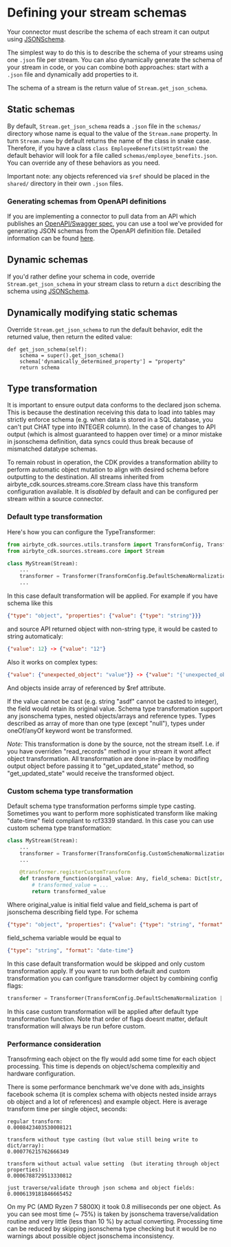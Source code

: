 # Defining your stream schemas
Your connector must describe the schema of each stream it can output using [JSONSchema](https://json-schema.org). 

The simplest way to do this is to describe the schema of your streams using one `.json` file per stream. You can also dynamically generate the schema of your stream in code, or you can combine both approaches: start with a `.json` file and dynamically add properties to it. 
 
The schema of a stream is the return value of `Stream.get_json_schema`.
 
## Static schemas
By default, `Stream.get_json_schema` reads a `.json` file in the `schemas/` directory whose name is equal to the value of the `Stream.name` property. In turn `Stream.name` by default returns the name of the class in snake case. Therefore, if you have a class `class EmployeeBenefits(HttpStream)` the default behavior will look for a file called `schemas/employee_benefits.json`. You can override any of these behaviors as you need.

Important note: any objects referenced via `$ref` should be placed in the `shared/` directory in their own `.json` files.

### Generating schemas from OpenAPI definitions
If you are implementing a connector to pull data from an API which publishes an [OpenAPI/Swagger spec](https://swagger.io/specification/), you can use a tool we've provided for generating JSON schemas from the OpenAPI definition file. Detailed information can be found [here](https://github.com/airbytehq/airbyte/tree/master/tools/openapi2jsonschema/).
 
## Dynamic schemas
If you'd rather define your schema in code, override `Stream.get_json_schema` in your stream class to return a `dict` describing the schema using [JSONSchema](https://json-schema.org).

## Dynamically modifying static schemas    
Override `Stream.get_json_schema` to run the default behavior, edit the returned value, then return the edited value: 
```
def get_json_schema(self):
    schema = super().get_json_schema()
    schema['dynamically_determined_property'] = "property"
    return schema
```

## Type transformation

It is important to ensure output data conforms to the declared json schema. This is because the destination receiving this data to load into tables may strictly enforce schema (e.g. when data is stored in a SQL database, you can't put CHAT type into INTEGER column). In the case of changes to API output (which is almost guaranteed to happen over time) or a minor mistake in jsonschema definition, data syncs could thus break because of mismatched datatype schemas.

To remain robust in operation, the CDK provides a transformation ability to perform automatic object mutation to align with desired schema before outputting to the destination. All streams inherited from airbyte_cdk.sources.streams.core.Stream class have this transform configuration available. It is _disabled_ by default and can be configured per stream within a source connector.

### Default type transformation
Here's how you can configure the TypeTransformer:

```python
from airbyte_cdk.sources.utils.transform import TransformConfig, Transformer
from airbyte_cdk.sources.streams.core import Stream

class MyStream(Stream):
    ...
    transformer = Transformer(TransformConfig.DefaultSchemaNormalization)
    ...
```
In this case default transformation will be applied. For example if you have schema like this
```json
{"type": "object", "properties": {"value": {"type": "string"}}}
```
and source API returned object with non-string type, it would be casted to string automaticaly:
```json
{"value": 12} -> {"value": "12"}
```
Also it works on complex types:
```json
{"value": {"unexpected_object": "value"}} -> {"value": "{'unexpected_object': 'value'}"}
```
And objects inside array of referenced by $ref attribute.

 If the value cannot be cast (e.g. string "asdf" cannot be casted to integer), the field would retain its original value. Schema type transformation support any jsonschema types, nested objects/arrays and reference types. Types described as array of more than one type (except "null"), types under oneOf/anyOf keyword wont be transformed.

*Note:* This transformation is done by the source, not the stream itself. I.e. if you have overriden "read_records" method in your stream it wont affect object transformation. All transformation are done in-place by modifing output object before passing it to "get_updated_state" method, so "get_updated_state" would receive the transformed object.

### Custom schema type transformation
Default schema type transformation performs simple type casting. Sometimes you want to perform more sophisticated transform like making "date-time" field compliant to rcf3339 standard. In this case you can use custom schema type transformation:
```python
class MyStream(Stream):
    ...
    transformer = Transformer(TransformConfig.CustomSchemaNormalization)
    ...

    @transformer.registerCustomTransform
    def transform_function(orginal_value: Any, field_schema: Dict[str, Any]) -> Any:
        # transformed_value = ...
        return transformed_value
```
Where original_value is initial field value and field_schema is part of jsonschema describing field type. For schema
```json
{"type": "object", "properties": {"value": {"type": "string", "format": "date-time"}}}
```
field_schema variable would be equal to
```json
{"type": "string", "format": "date-time"}
```
In this case default transformation would be skipped and only custom transformation apply. If you want to run both default and custom transformation you can configure transdormer object by combining config flags:
```python
transformer = Transformer(TransformConfig.DefaultSchemaNormalization | TransformConfig.CustomSchemaNormalization)
```
In this case custom transformation will be applied after default type transformation function. Note that order of flags doesnt matter, default transformation will always be run before custom.

### Performance consideration

Transofrming each object on the fly would add some time for each object processing. This time is depends on object/schema complexitiy and hardware configuration. 

There is some performance benchmark we've done with ads_insights facebook schema (it is complex schema with objects nested inside arrays ob object and a lot of references) and example object.
Here is average transform time per single object, seconds:
```
regular transform:
0.0008423403530008121

transform without type casting (but value still being write to dict/array):
0.000776215762666349

transform without actual value setting  (but iterating through object properties):
0.0006788729513330812

just traverse/validate through json schema and object fields:
0.0006139181846665452
```
On my PC (AMD Ryzen 7 5800X) it took 0.8 milliseconds per one object. As you can see most time (~ 75%) is taken by jsonschema traverse/validation routine and very little (less than 10 %) by actual converting. Processing time can be reduced by skipping jsonschema type checking but it would be no warnings about possible object jsonschema inconsistency.
